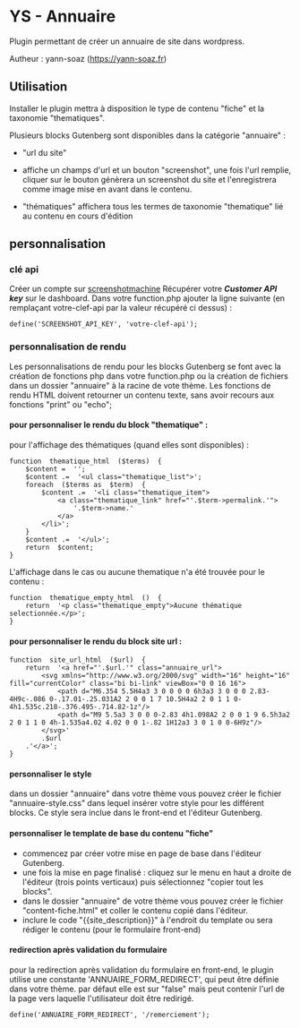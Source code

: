 # YS - Annuaire

  

Plugin permettant de créer un annuaire de site dans wordpress.

Autheur : yann-soaz (https://yann-soaz.fr)

  

## Utilisation

Installer le plugin mettra à disposition le type de contenu "fiche" et la taxonomie "thematiques".

Plusieurs blocks Gutenberg sont disponibles dans la catégorie "annuaire" :

- "url du site"

- affiche un champs d'url et un bouton "screenshot", une fois l'url remplie, cliquer sur le bouton génèrera un screenshot du site et l'enregistrera comme image mise en avant dans le contenu.

- "thématiques" affichera tous les termes de taxonomie "thematique" lié au contenu en cours d'édition

  

## personnalisation

### clé api
Créer un compte sur [screenshotmachine](https://www.screenshotmachine.com/)
Récupérer votre ***Customer API key*** sur le dashboard.
Dans votre function.php ajouter la ligne suivante (en remplaçant votre-clef-api par la valeur récupéré ci dessus) :

    define('SCREENSHOT_API_KEY', 'votre-clef-api');

### personnalisation de rendu 

Les personnalisations de rendu pour les blocks Gutenberg se font avec la création de fonctions php dans votre function.php ou la création de fichiers dans un dossier "annuaire" à la racine de vote thème.
Les fonctions de rendu HTML doivent retourner un contenu texte, sans avoir recours aux fonctions "print" ou "echo";

#### pour personnaliser le rendu du block "thematique" :
pour l'affichage des thématiques (quand elles sont disponibles) :

    function  thematique_html  ($terms)  {
	    $content =  '';
	    $content .=  '<ul class="thematique_list">';
	    foreach  ($terms as  $term)  {
		    $content .=  '<li class="thematique_item">
			    <a class="thematique_link" href="'.$term->permalink.'">
				    '.$term->name.'
			    </a>
		    </li>';
	    }
	    $content .=  '</ul>';
	    return  $content;
    }

L'affichage dans le cas ou aucune thematique n'a été trouvée pour le contenu :

    function  thematique_empty_html  ()  {
	    return  '<p class="thematique_empty">Aucune thématique selectionnée.</p>';
    }

#### pour personnaliser le rendu du block site url :

    function  site_url_html  ($url)  {
	    return  '<a href="'.$url.'" class="annuaire_url">
		    <svg xmlns="http://www.w3.org/2000/svg" width="16" height="16" fill="currentColor" class="bi bi-link" viewBox="0 0 16 16">
			    <path d="M6.354 5.5H4a3 3 0 0 0 0 6h3a3 3 0 0 0 2.83-4H9c-.086 0-.17.01-.25.031A2 2 0 0 1 7 10.5H4a2 2 0 1 1 0-4h1.535c.218-.376.495-.714.82-1z"/>
			    <path d="M9 5.5a3 3 0 0 0-2.83 4h1.098A2 2 0 0 1 9 6.5h3a2 2 0 1 1 0 4h-1.535a4.02 4.02 0 0 1-.82 1H12a3 3 0 1 0 0-6H9z"/>
		    </svg>'
		    .$url
	    .'</a>';
    }

#### personnaliser le style

dans un dossier "annuaire" dans votre thème vous pouvez créer le fichier "annuaire-style.css" dans lequel insérer votre style pour les différent blocks. Ce style sera inclue dans le front-end et l'éditeur Gutenberg.

#### personnaliser le template de base du contenu "fiche"

- commencez par créer votre mise en page de base dans l'éditeur Gutenberg.
- une fois la mise en page finalisé : cliquez sur le menu en haut a droite de l'éditeur (trois points verticaux) puis sélectionnez "copier tout les blocks".
- dans le dossier "annuaire" de votre thème vous pouvez créer le fichier "content-fiche.html" et coller le contenu copié dans l'éditeur.
- inclure le code "{{site_description}}" à l'endroit du template ou sera rédiger le contenu (pour le formulaire front-end)

#### redirection après validation du formulaire

pour la redirection après validation du formulaire en front-end, le plugin utilise une constante 'ANNUAIRE_FORM_REDIRECT', qui peut être définie dans votre thème.
par défaut elle est sur "false" mais peut contenir l'url de la page vers laquelle l'utilisateur doit être redirigé.

    define('ANNUAIRE_FORM_REDIRECT', '/remerciement');
